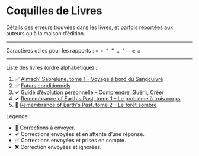 # Coquilles de Livres

Détails des erreurs trouvées dans les livres, et parfois reportées aux auteurs ou à la maison d’édition.

---

Caractères utiles pour les rapports : `« » “ ” … ’ – œ æ`

---

Liste des livres (ordre alphabétique) :

1. ✅ [Almach’ Sabrelune, tome 1 – Voyage à bord du Sangcuivré](almach_sabrelune-t1-voyage_a_bord_du_sangcuivre.md)
2. ✅ [Futurs conditionnels](futurs_conditionnels.md)
3. ✔ [Guide d’évolution personnelle – Comprendre, Guérir, Créer](guide_evolution_personnelle.md)
4. ✔ [Remembrance of Earth's Past, tome 1 – Le problème à trois corps](remembrance_of_earth_past-t1-probleme_a_trois_corps.md)
5. 📝 [Remembrance of Earth's Past, tome 2 – Le forêt sombre](remembrance_of_earth_past-t2-foret_sombre.md)

Légende :
- 📝 Corrections à envoyer.
- ✔ Corrections envoyées et en attente d’une réponse.
- ✅ Corrections envoyées et prises en compte.
- ❌ Correction envoyées et ignorées.